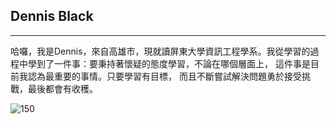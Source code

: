 ## Dennis Black
---
哈囉，我是Dennis，來自高雄市，現就讀屏東大學資訊工程學系。我從學習的過程中學到了一件事：要秉持著懷疑的態度學習，不論在哪個層面上， 這件事是目前我認為最重要的事情。只要學習有目標， 而且不斷嘗試解決問題勇於接受挑戰，最後都會有收穫。

![150](https://dennis-black.github.io/website/asset/dennisAndBird.png)
